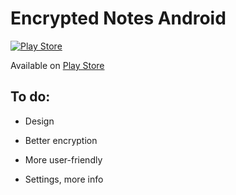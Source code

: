 ﻿# Encrypted Notes Android

 [![Play Store](https://img.shields.io/badge/Google_Play-414141?style=for-the-badge&logo=google-play&logoColor=white)](https://play.google.com/store/apps/details?id=com.leonsovic.encryption)

Available on [Play Store](https://play.google.com/store/apps/details?id=com.leonsovic.encryption)

## To do:

- Design

- Better encryption

- More user-friendly

- Settings, more info
